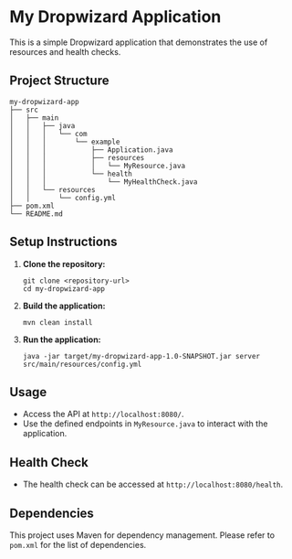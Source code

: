 # My Dropwizard Application

This is a simple Dropwizard application that demonstrates the use of resources and health checks.

## Project Structure

```
my-dropwizard-app
├── src
│   ├── main
│   │   ├── java
│   │   │   └── com
│   │   │       └── example
│   │   │           ├── Application.java
│   │   │           ├── resources
│   │   │           │   └── MyResource.java
│   │   │           └── health
│   │   │               └── MyHealthCheck.java
│   │   └── resources
│   │       └── config.yml
├── pom.xml
└── README.md
```

## Setup Instructions

1. **Clone the repository:**
   ```
   git clone <repository-url>
   cd my-dropwizard-app
   ```

2. **Build the application:**
   ```
   mvn clean install
   ```

3. **Run the application:**
   ```
   java -jar target/my-dropwizard-app-1.0-SNAPSHOT.jar server src/main/resources/config.yml
   ```

## Usage

- Access the API at `http://localhost:8080/`.
- Use the defined endpoints in `MyResource.java` to interact with the application.

## Health Check

- The health check can be accessed at `http://localhost:8080/health`.

## Dependencies

This project uses Maven for dependency management. Please refer to `pom.xml` for the list of dependencies.
